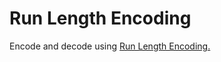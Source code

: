 # Run Length Encoding

Encode and decode using [Run Length Encoding.](https://en.wikipedia.org/wiki/Run-length_encoding)
